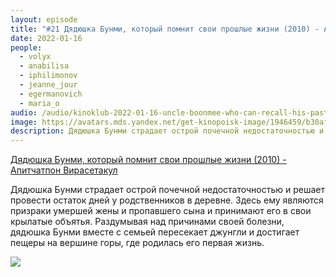 ```yaml
---
layout: episode
title: "#21 Дядюшка Бунми, который помнит свои прошлые жизни (2010) - Апитчатпон Вирасетакул"
date: 2022-01-16
people:
  - volyx
  - anabilisa
  - iphilimonov
  - jeanne_jour
  - egermanovich
  - maria_o
audio: /audio/kinoklub-2022-01-16-uncle-boonmee-who-can-recall-his-past-lives.mp3
image: https://avatars.mds.yandex.net/get-kinopoisk-image/1946459/b30aff13-72ea-4e53-8dbe-10766df1c640/600x
description: Дядюшка Бунми страдает острой почечной недостаточностью и решает провести остаток дней у родственников в деревне. Здесь ему являются призраки умершей жены и пропавшего сына и принимают его в свои крылатые объятья. Раздумывая над причинами своей болезни, дядюшка Бунми вместе с семьей пересекает джунгли и достигает пещеры на вершине горы, где родилась его первая жизнь.
---
```


[Дядюшка Бунми, который помнит свои прошлые жизни (2010) - Апитчатпон Вирасетакул](https://www.kinopoisk.ru/film/495744/)

Дядюшка Бунми страдает острой почечной недостаточностью и решает провести остаток дней у родственников в деревне. Здесь ему являются призраки умершей жены и пропавшего сына и принимают его в свои крылатые объятья. Раздумывая над причинами своей болезни, дядюшка Бунми вместе с семьей пересекает джунгли и достигает пещеры на вершине горы, где родилась его первая жизнь.

![](https://avatars.mds.yandex.net/get-kinopoisk-image/1946459/b30aff13-72ea-4e53-8dbe-10766df1c640/600x)
